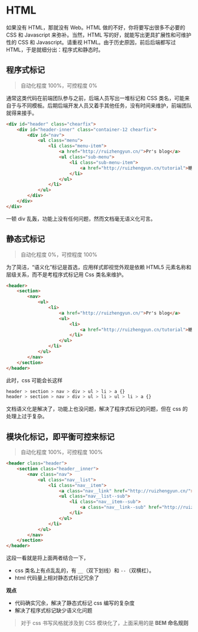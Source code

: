 # HTML

如果没有 HTML，那就没有 Web。HTML 做的不好，你将要写出很多不必要的 CSS 和 Javascript 来弥补。当然，HTML 写的好，就能写出更具扩展性和可维护性的 CSS 和 Javascript。请重视 HTML。由于历史原因，前后后端都写过 HTML，于是就细分出：程序式和静态时。

## 程序式标记

> 自动化程度 100%，可控程度 0%

通常这类代码在前端团队参与之前，后端人员写出一堆标记和 CSS 类名，可能来自于与不同模板。后期后端开发人员又着手其他任务，没有时间来维护，前端团队就得来接手。

```html
<div id="header" class="chearfix">
    <div id="header-inner" class="container-12 chearfix">
        <div id="nav">
            <ul class="menu">
                <li class="menu-item"> 
                    <a href="http://ruizhengyun.cn/">Pr's blog</a>
                    <ul class="sub-menu">
                        <li class="sub-menu-item">
                            <a href="http://ruizhengyun.cn/tutorial">糖衣炮弹</a>
                        </li>
                    </ul>
                </li>
            </ul>
        </div>
    </div>
</div>
```

一顿 div 乱轰，功能上没有任何问题，然而文档毫无语义化可言。

## 静态式标记

> 自动化程度 0%，可控程度 100%

为了简洁，“语义化”标记是首选，应用样式即视觉外观是依赖 HTML5 元素名称和层级关系，而不是考程序式标记用 Css 类名来维护。

```html
<header>
    <section>
        <nav>
            <ul>
                <li> 
                    <a href="http://ruizhengyun.cn/">Pr's blog</a>
                    <ul>
                        <li>
                            <a href="http://ruizhengyun.cn/tutorial">糖衣炮弹</a>
                        </li>
                    </ul>
                </li>
            </ul>
        </nav>
    </section>
</header>
```
此时，css 可能会长这样

```css
header > section > nav > div > ul > li > a {}
header > section > nav > div > ul > li > ul > li > a {}
```

文档语义化是解决了，功能上也没问题，解决了程序式标记的问题，但在 css 的处理上过于复杂。

## 模块化标记，即平衡可控来标记

> 自动化程度 100%，可控程度 100%

```html
<header class="header">
    <section class="header__inner">
        <nav class="nav">
            <ul class="nav__list">
                <li class="nav__item">
                    <a class="nav__link" href="http://ruizhengyun.cn/">Pr's blog</a>
                    <ul class="nav__list--sub">
                        <li class="nav__item--sub">
                            <a class="nav__link--sub" href="http://ruizhengyun.cn/tutorial">糖衣炮弹</a>
                        </li>
                    </ul>
                </li>
            </ul>
        </nav>
    </section>
</header>
```
这段一看就是将上面两者结合一下，

- css 类名上有点乱乱的，有 `__`（双下划线）和 `--`（双横杠）。
- html 代码量上相对静态式标记冗余了

**观点**

- 代码确实冗余，解决了静态式标记 css 编写的复杂度
- 解决了程序式标记缺少语义化问题

> 对于 css 书写风格就涉及到 CSS 模块化了，上面采用的是 **BEM 命名规则**
